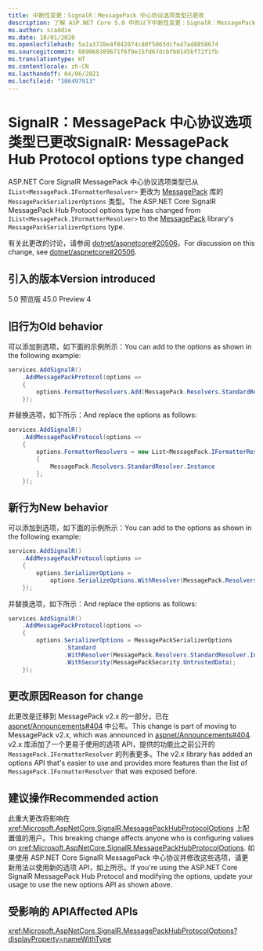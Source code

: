 ```yaml
---
title: 中断性变更：SignalR：MessagePack 中心协议选项类型已更改
description: 了解 ASP.NET Core 5.0 中的以下中断性变更：SignalR：MessagePack 中心协议选项类型已更改
ms.author: scaddie
ms.date: 10/01/2020
ms.openlocfilehash: 5a1a3728e4f842074c80f5063dcfe47ad8858674
ms.sourcegitcommit: 089068389671f6f9e15fd67dcbfb0145bf72f1fb
ms.translationtype: HT
ms.contentlocale: zh-CN
ms.lasthandoff: 04/06/2021
ms.locfileid: "106497913"
---
```

# <a name="signalr-messagepack-hub-protocol-options-type-changed"></a><span data-ttu-id="95564-103">SignalR：MessagePack 中心协议选项类型已更改</span><span class="sxs-lookup"><span data-stu-id="95564-103">SignalR: MessagePack Hub Protocol options type changed</span></span>

<span data-ttu-id="95564-104">ASP.NET Core SignalR MessagePack 中心协议选项类型已从 `IList<MessagePack.IFormatterResolver>` 更改为 [MessagePack](https://www.nuget.org/packages/MessagePack) 库的 `MessagePackSerializerOptions` 类型。</span><span class="sxs-lookup"><span data-stu-id="95564-104">The ASP.NET Core SignalR MessagePack Hub Protocol options type has changed from `IList<MessagePack.IFormatterResolver>` to the [MessagePack](https://www.nuget.org/packages/MessagePack) library's `MessagePackSerializerOptions` type.</span></span>

<span data-ttu-id="95564-105">有关此更改的讨论，请参阅 [dotnet/aspnetcore#20506](https://github.com/dotnet/aspnetcore/issues/20506)。</span><span class="sxs-lookup"><span data-stu-id="95564-105">For discussion on this change, see [dotnet/aspnetcore#20506](https://github.com/dotnet/aspnetcore/issues/20506).</span></span>

## <a name="version-introduced"></a><span data-ttu-id="95564-106">引入的版本</span><span class="sxs-lookup"><span data-stu-id="95564-106">Version introduced</span></span>

<span data-ttu-id="95564-107">5.0 预览版 4</span><span class="sxs-lookup"><span data-stu-id="95564-107">5.0 Preview 4</span></span>

## <a name="old-behavior"></a><span data-ttu-id="95564-108">旧行为</span><span class="sxs-lookup"><span data-stu-id="95564-108">Old behavior</span></span>

<span data-ttu-id="95564-109">可以添加到选项，如下面的示例所示：</span><span class="sxs-lookup"><span data-stu-id="95564-109">You can add to the options as shown in the following example:</span></span>

```csharp
services.AddSignalR()
    .AddMessagePackProtocol(options =>
    {
        options.FormatterResolvers.Add(MessagePack.Resolvers.StandardResolver.Instance);
    });
```

<span data-ttu-id="95564-110">并替换选项，如下所示：</span><span class="sxs-lookup"><span data-stu-id="95564-110">And replace the options as follows:</span></span>

```csharp
services.AddSignalR()
    .AddMessagePackProtocol(options =>
    {
        options.FormatterResolvers = new List<MessagePack.IFormatterResolver>()
        {
            MessagePack.Resolvers.StandardResolver.Instance
        };
    });
```

## <a name="new-behavior"></a><span data-ttu-id="95564-111">新行为</span><span class="sxs-lookup"><span data-stu-id="95564-111">New behavior</span></span>

<span data-ttu-id="95564-112">可以添加到选项，如下面的示例所示：</span><span class="sxs-lookup"><span data-stu-id="95564-112">You can add to the options as shown in the following example:</span></span>

```csharp
services.AddSignalR()
    .AddMessagePackProtocol(options =>
    {
        options.SerializerOptions =
            options.SerializeOptions.WithResolver(MessagePack.Resolvers.StandardResolver.Instance);
    });
```

<span data-ttu-id="95564-113">并替换选项，如下所示：</span><span class="sxs-lookup"><span data-stu-id="95564-113">And replace the options as follows:</span></span>

```csharp
services.AddSignalR()
    .AddMessagePackProtocol(options =>
    {
        options.SerializerOptions = MessagePackSerializerOptions
                .Standard
                .WithResolver(MessagePack.Resolvers.StandardResolver.Instance)
                .WithSecurity(MessagePackSecurity.UntrustedData);
    });
```

## <a name="reason-for-change"></a><span data-ttu-id="95564-114">更改原因</span><span class="sxs-lookup"><span data-stu-id="95564-114">Reason for change</span></span>

<span data-ttu-id="95564-115">此更改是迁移到 MessagePack v2.x 的一部分，已在 [aspnet/Announcements#404](https://github.com/aspnet/Announcements/issues/404) 中公布。</span><span class="sxs-lookup"><span data-stu-id="95564-115">This change is part of moving to MessagePack v2.x, which was announced in [aspnet/Announcements#404](https://github.com/aspnet/Announcements/issues/404).</span></span> <span data-ttu-id="95564-116">v2.x 库添加了一个更易于使用的选项 API，提供的功能比之前公开的 `MessagePack.IFormatterResolver` 的列表更多。</span><span class="sxs-lookup"><span data-stu-id="95564-116">The v2.x library has added an options API that's easier to use and provides more features than the list of `MessagePack.IFormatterResolver` that was exposed before.</span></span>

## <a name="recommended-action"></a><span data-ttu-id="95564-117">建议操作</span><span class="sxs-lookup"><span data-stu-id="95564-117">Recommended action</span></span>

<span data-ttu-id="95564-118">此重大更改将影响在 <xref:Microsoft.AspNetCore.SignalR.MessagePackHubProtocolOptions> 上配置值的用户。</span><span class="sxs-lookup"><span data-stu-id="95564-118">This breaking change affects anyone who is configuring values on <xref:Microsoft.AspNetCore.SignalR.MessagePackHubProtocolOptions>.</span></span> <span data-ttu-id="95564-119">如果使用 ASP.NET Core SignalR MessagePack 中心协议并修改这些选项，请更新用法以使用新的选项 API，如上所示。</span><span class="sxs-lookup"><span data-stu-id="95564-119">If you're using the ASP.NET Core SignalR MessagePack Hub Protocol and modifying the options, update your usage to use the new options API as shown above.</span></span>

## <a name="affected-apis"></a><span data-ttu-id="95564-120">受影响的 API</span><span class="sxs-lookup"><span data-stu-id="95564-120">Affected APIs</span></span>

<xref:Microsoft.AspNetCore.SignalR.MessagePackHubProtocolOptions?displayProperty=nameWithType>

<!--

### Category

ASP.NET Core

### Affected APIs

`T:Microsoft.AspNetCore.SignalR.MessagePackHubProtocolOptions`

-->
